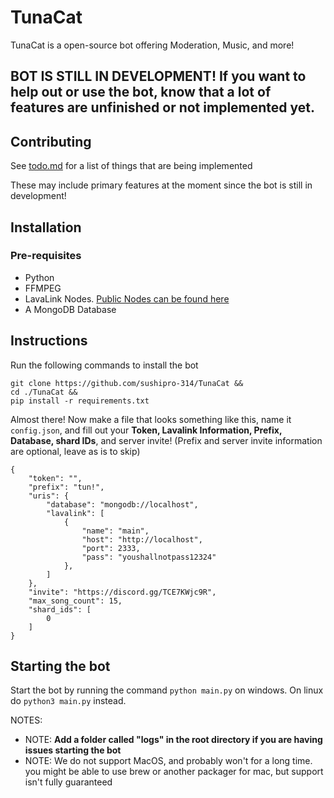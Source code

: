 # TunaCat
TunaCat is a open-source bot offering Moderation, Music, and more!
## BOT IS STILL IN DEVELOPMENT! If you want to help out or use the bot, know that a lot of features are unfinished or not implemented yet.
## Contributing
See [todo.md](https://github.com/sushipro-314/TunaCat/blob/master/todo.md) for a list of things that are being implemented

These may include primary features at the moment since the bot is still in development!
## Installation
### Pre-requisites
- Python
- FFMPEG
- LavaLink Nodes. [Public Nodes can be found here](https://lavalink.darrennathanael.com/)
- A MongoDB Database
## Instructions
Run the following commands to install the bot
```
git clone https://github.com/sushipro-314/TunaCat && 
cd ./TunaCat &&
pip install -r requirements.txt
```
Almost there! Now make a file that looks something like this, name it `config.json`, and fill out your **Token, Lavalink Information, Prefix, Database, shard IDs**, and server invite! (Prefix and server invite information are optional, leave as is to skip)
```
{
    "token": "",
    "prefix": "tun!",
    "uris": {
        "database": "mongodb://localhost",
        "lavalink": [
            {
                "name": "main",
                "host": "http://localhost",
                "port": 2333,
                "pass": "youshallnotpass12324"
            },
        ]
    },
    "invite": "https://discord.gg/TCE7KWjc9R",
    "max_song_count": 15,
    "shard_ids": [
        0
    ]
}
```
## Starting the bot
Start the bot by running the command ``python main.py`` on windows. On linux do ``python3 main.py`` instead.

NOTES: 
- NOTE: **Add a folder called "logs" in the root directory if you are having issues starting the bot**
- NOTE: We do not support MacOS, and probably won't for a long time. you might be able to use brew or another packager for mac, but support isn't fully guaranteed
